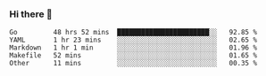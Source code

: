 ### Hi there 👋

<!--
**yeya24/yeya24** is a ✨ _special_ ✨ repository because its `README.md` (this file) appears on your GitHub profile.

Here are some ideas to get you started:

- 🔭 I’m currently working on ...
- 🌱 I’m currently learning ...
- 👯 I’m looking to collaborate on ...
- 🤔 I’m looking for help with ...
- 💬 Ask me about ...
- 📫 How to reach me: ...
- 😄 Pronouns: ...
- ⚡ Fun fact: ...
-->

<!--START_SECTION:waka-->
```text
Go         48 hrs 52 mins  ███████████████████████░░   92.85 % 
YAML       1 hr 23 mins    ░░░░░░░░░░░░░░░░░░░░░░░░░   02.65 % 
Markdown   1 hr 1 min      ░░░░░░░░░░░░░░░░░░░░░░░░░   01.96 % 
Makefile   52 mins         ░░░░░░░░░░░░░░░░░░░░░░░░░   01.65 % 
Other      11 mins         ░░░░░░░░░░░░░░░░░░░░░░░░░   00.35 %
```
<!--END_SECTION:waka-->
